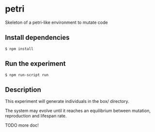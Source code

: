 # petri

Skeleton of a petri-like environment to mutate code

## Install dependencies

    $ npm install

## Run the experiment

    $ npm run-script run

## Description

This experiment will generate individuals in the box/ directory.

The system may evolve until it reaches an equilibrium between mutation, reproduction and lifespan rate.


TODO more doc!